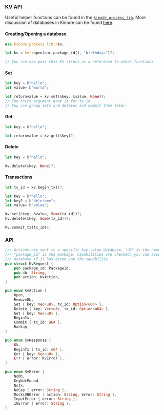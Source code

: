 ### KV API

Useful helper functions can be found in the [`kinode_process_lib`](../process_stdlib/overview.md).
More discussion of databases in Kinode can be found [here](./databases).

#### Creating/Opening a database

```rust
use kinode_process_lib::kv;

let kv = kv::open(our.package_id(), "birthdays")?;

// You can now pass this KV struct as a reference to other functions
```

#### Set

```rust
let key = b"hello";
let value= b"world";

let returnvalue = kv.set(&key, &value, None)?;
// The third argument None is for tx_id.
// You can group sets and deletes and commit them later.
```

#### Get

```rust
let key = b"hello";

let returnvalue = kv.get(&key)?;
```

#### Delete

```rust
let key = b"hello";

kv.delete(&key, None)?;
```

#### Transactions

```rust
let tx_id = kv.begin_tx()?;

let key = b"hello";
let key2 = b"deleteme";
let value= b"value";

kv.set(&key, &value, Some(tx_id))?;
kv.delete(&key, Some(tx_id))?;

kv.commit_tx(tx_id)?;
```

### API

```rust
/// Actions are sent to a specific key value database, "db" is the name,
/// "package_id" is the package. Capabilities are checked, you can access another process's
/// database if it has given you the capability.
pub struct KvRequest {
    pub package_id: PackageId,
    pub db: String,
    pub action: KvAction,
}

pub enum KvAction {
    Open,
    RemoveDb,
    Set { key: Vec<u8>, tx_id: Option<u64> },
    Delete { key: Vec<u8>, tx_id: Option<u64> },
    Get { key: Vec<u8> },
    BeginTx,
    Commit { tx_id: u64 },
    Backup,
}

pub enum KvResponse {
    Ok,
    BeginTx { tx_id: u64 },
    Get { key: Vec<u8> },
    Err { error: KvError },
}

pub enum KvError {
    NoDb,
    KeyNotFound,
    NoTx,
    NoCap { error: String },
    RocksDBError { action: String, error: String },
    InputError { error: String },
    IOError { error: String },
}
```
